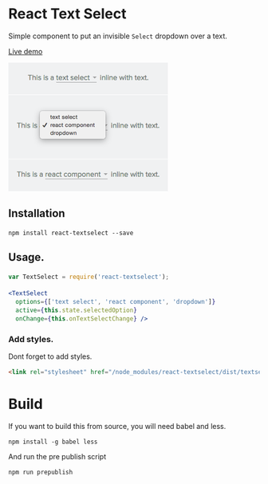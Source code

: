 # React Text Select

Simple component to put an invisible `Select` dropdown over a text.

[Live demo](http://javierbyte.github.io/react-textselect/)

![react-textselect screenshot](docs/screenshot.png)

## Installation

```
npm install react-textselect --save
```

## Usage.

```jsx
var TextSelect = require('react-textselect');

<TextSelect
  options={['text select', 'react component', 'dropdown']}
  active={this.state.selectedOption}
  onChange={this.onTextSelectChange} />
```


### Add styles.

Dont forget to add styles.

```html
<link rel="stylesheet" href="/node_modules/react-textselect/dist/textselect.css">
```

# Build

If you want to build this from source, you will need babel and less.

```
npm install -g babel less
```

And run the pre publish script

```
npm run prepublish
```
